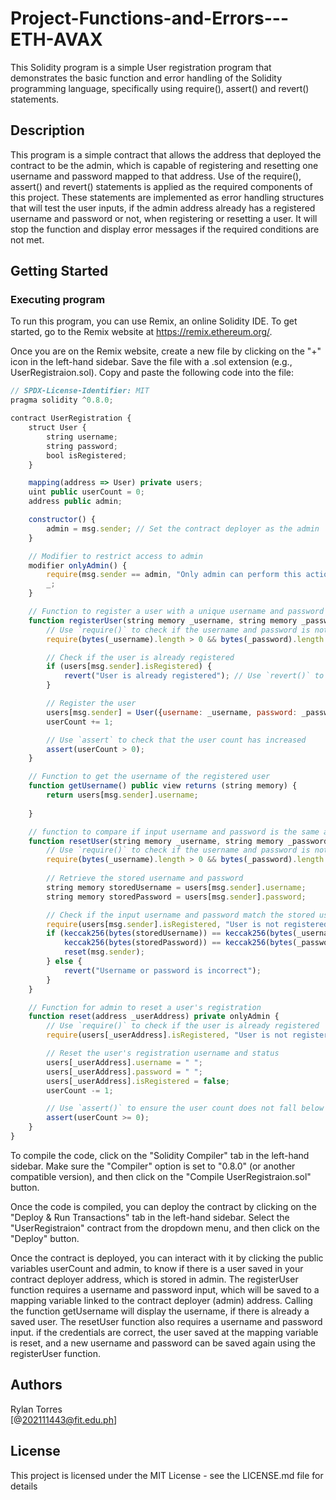 # Project-Functions-and-Errors---ETH-AVAX

This Solidity program is a simple User registration program that demonstrates the basic function and error handling of the Solidity programming language, specifically using require(), assert() and revert() statements.

## Description

This program is a simple contract that allows the address that deployed the contract to be the admin, which is capable of registering and resetting one username and password mapped to that address. Use of the require(), assert() and revert() statements is applied as the required components of this project. These statements are implemented as error handling structures that will test the user inputs, if the admin address already has a registered username and password or not, when registering or resetting a user. It will stop the function and display error messages if the required conditions are not met.   

## Getting Started

### Executing program

To run this program, you can use Remix, an online Solidity IDE. To get started, go to the Remix website at https://remix.ethereum.org/.

Once you are on the Remix website, create a new file by clicking on the "+" icon in the left-hand sidebar. Save the file with a .sol extension (e.g., UserRegistraion.sol). Copy and paste the following code into the file:

```javascript
// SPDX-License-Identifier: MIT
pragma solidity ^0.8.0;

contract UserRegistration {
    struct User {
        string username;
        string password;
        bool isRegistered;
    }

    mapping(address => User) private users;
    uint public userCount = 0;
    address public admin;

    constructor() {
        admin = msg.sender; // Set the contract deployer as the admin
    }

    // Modifier to restrict access to admin
    modifier onlyAdmin() {
        require(msg.sender == admin, "Only admin can perform this action");
        _;
    }

    // Function to register a user with a unique username and password
    function registerUser(string memory _username, string memory _password) public {
        // Use `require()` to check if the username and password is not empty
        require(bytes(_username).length > 0 && bytes(_password).length > 0, "Username and password cannot be empty");

        // Check if the user is already registered
        if (users[msg.sender].isRegistered) {
            revert("User is already registered"); // Use `revert()` to stop execution if already registered
        }

        // Register the user
        users[msg.sender] = User({username: _username, password: _password, isRegistered: true});
        userCount += 1;

        // Use `assert` to check that the user count has increased
        assert(userCount > 0);
    }

    // Function to get the username of the registered user
    function getUsername() public view returns (string memory) {
        return users[msg.sender].username;
          
    }

    // function to compare if input username and password is the same as saved username and password
    function resetUser(string memory _username, string memory _password) public {
        // Use `require()` to check if the username and password is not empty
        require(bytes(_username).length > 0 && bytes(_password).length > 0, "Username and password cannot be empty");
        
        // Retrieve the stored username and password
        string memory storedUsername = users[msg.sender].username;
        string memory storedPassword = users[msg.sender].password;

        // Check if the input username and password match the stored username and password
        require(users[msg.sender].isRegistered, "User is not registered");
        if (keccak256(bytes(storedUsername)) == keccak256(bytes(_username)) &&
            keccak256(bytes(storedPassword)) == keccak256(bytes(_password))) {
            reset(msg.sender);
        } else {
            revert("Username or password is incorrect");
        }
    }

    // Function for admin to reset a user's registration
    function reset(address _userAddress) private onlyAdmin {
        // Use `require()` to check if the user is already registered
        require(users[_userAddress].isRegistered, "User is not registered");

        // Reset the user's registration username and status
        users[_userAddress].username = " ";
        users[_userAddress].password = " ";
        users[_userAddress].isRegistered = false;
        userCount -= 1;

        // Use `assert()` to ensure the user count does not fall below zero
        assert(userCount >= 0);
    }
}
```

To compile the code, click on the "Solidity Compiler" tab in the left-hand sidebar. Make sure the "Compiler" option is set to "0.8.0" (or another compatible version), and then click on the "Compile UserRegistraion.sol" button.

Once the code is compiled, you can deploy the contract by clicking on the "Deploy & Run Transactions" tab in the left-hand sidebar. Select the "UserRegistraion" contract from the dropdown menu, and then click on the "Deploy" button.

Once the contract is deployed, you can interact with it by clicking the public variables userCount and admin, to know if there is a user saved in your contract deployer address, which is stored in admin. The registerUser function requires a username and password input, which will be saved to a mapping variable linked to the contract deployer (admin) address. Calling the function getUsername will display the username, if there is already a saved user. The resetUser function also requires a username and password input. if the credentials are correct, the user saved at the mapping variable is reset, and a new username and password can be saved again using the registerUser function.

## Authors

Rylan Torres  
[@202111443@fit.edu.ph]


## License

This project is licensed under the MIT License - see the LICENSE.md file for details
